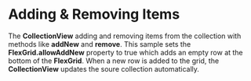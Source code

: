 Adding & Removing Items
========================

The **CollectionView** adding and removing items from the collection with methods like **addNew** and **remove**. This sample sets the __FlexGrid.allowAddNew__ property to true which adds an empty row at the bottom of the __FlexGrid__. When a new row is added to the grid, the __CollectionView__ updates the soure collection automatically.
